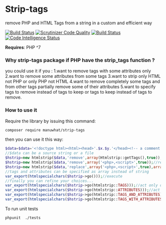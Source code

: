 Strip-tags
==========

remove PHP and HTML Tags from a string in a custom and efficient  way

[![Build Status](https://travis-ci.org/manuwhat/strip-tags.svg?branch=master)](https://travis-ci.org/manuwhat/strip-tags)
[![Scrutinizer Code Quality](https://scrutinizer-ci.com/g/manuwhat/strip-tags/badges/quality-score.png?b=master)](https://scrutinizer-ci.com/g/manuwhat/strip-tags/?branch=master)
[![Build Status](https://scrutinizer-ci.com/g/manuwhat/strip-tags/badges/build.png?b=master)](https://scrutinizer-ci.com/g/manuwhat/strip-tags/build-status/master)
[![Code Intelligence Status](https://scrutinizer-ci.com/g/manuwhat/strip-tags/badges/code-intelligence.svg?b=master)](https://scrutinizer-ci.com/code-intelligence)

**Requires**: PHP ^7


### Why strip-tags package if PHP have the strip_tags function ?
you could use it if you :
	1.want to remove tags with some attributes only
	2.want to remove some attributes from some tags
	3.want to strip only HTML not PHP or only PHP not HTML
	4.want to remove completely some tags and  from other tags  partially remove some of their attributes
	5.want to specify tags to remove instead of tags to keep or tags to keep instead of tags to remove.



### How to use it

Require the library by issuing this command:

```bash
composer require manuwhat/strip-tags
```

then you can use it this way:



```php
$data=$data='<!doctype html><html><head>'.$x.$y.'</head><!-- a comment --> <body><?php echo here <br>; ?> <h2 onmousedown="alert(\'keke\');">u</h2><p></p><h2>a</h2></body></html>';
//$data can be a source string or a file
$hstrip=new htmlstrip($data,'remove',array(Htmlstrip::getTags(),true));//strip every thing PHP and HTML TAGS
$hstrip=new htmlstrip($data,'remove',array('<php>,<script>',true));//remove PHP and sript tags
$hstrip=new htmlstrip($data,'replace',array('<php>,<script>',true),array('onemouseover','true'));//remove PHP and sript tags and onemouseover attributes
//tags and attributes can be specified as array instead of string
var_export(htmlspecialchars($hstrip->go()));//execute
//finally you can refine your choices...
var_export(htmlspecialchars($hstrip->go(htmlstrip::TAGS)));//act only on tags
var_export(htmlspecialchars($hstrip->go(htmlstrip::ATTRIBUTES)));//act only on attributes
var_export(htmlspecialchars($hstrip->go(htmlstrip::TAGS_AND_ATTRIBUTES)));//act on tags and  attributes this is the default behavior
var_export(htmlspecialchars($hstrip->go(htmlstrip::TAGS_WITH_ATTRIBUTES)));//act on tags with some attributes 
```

To run unit tests 
```bash
phpunit  ./tests
```

